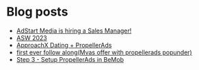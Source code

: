 # Blog posts
<!-- BLOG-POST-LIST:START -->
- [AdStart Media is hiring a Sales Manager!](https://afflift.com/f/threads/adstart-media-is-hiring-a-sales-manager.10221/)
- [ASW 2023](https://afflift.com/f/threads/asw-2023.10219/)
- [ApproachX Dating + PropellerAds](https://afflift.com/f/threads/approachx-dating-propellerads.10218/)
- [first ever follow along&lpar;Mvas offer with propellerads popunder&rpar;](https://afflift.com/f/threads/first-ever-follow-along-mvas-offer-with-propellerads-popunder.10205/)
- [Step 3 - Setup PropellerAds in BeMob](https://afflift.com/f/threads/step-3-setup-propellerads-in-bemob.7474/)
<!-- BLOG-POST-LIST:END -->
